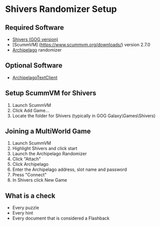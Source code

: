 # Shivers Randomizer Setup

## Required Software

- [Shivers (GOG version)](https://www.gog.com/en/game/shivers)
- [ScummVM] (https://www.scummvm.org/downloads/) version 2.7.0
- [Archipelago](https://www.speedrun.com/shivers/resources) randomizer

## Optional Software

- [ArchipelagoTextClient](https://github.com/ArchipelagoMW/Archipelago/releases)

## Setup ScummVM for Shivers

1. Launch ScummVM 
2. Click Add Game...
3. Locate the folder for Shivers (typically in GOG Galaxy\Games\Shivers)

## Joining a MultiWorld Game

1. Launch ScummVM
2. Highlight Shivers and click start
3. Launch the Archipelago Randomizer
4. Click "Attach"
5. Click Archipelago
6. Enter the Archipelago address, slot name and password
7. Press "Connect"
8. In Shivers click New Game

## What is a check

- Every puzzle
- Every hint
- Every document that is considered a Flashback
